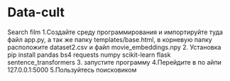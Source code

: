# Data-cult
Search film
1.Создайте среду программирования и импортируйте туда файл app.py, а так же папку templates/base.html, в корневую папку расположите dataset2.csv и файл movie_embeddings.npy
2. Установка pip install pandas bs4 requests numpy scikit-learn flask sentence_transformers
3. запустите программу
4.Перейдите в по айпи 127.0.0.1:5000
5.Пользуйтесь поисковиком
